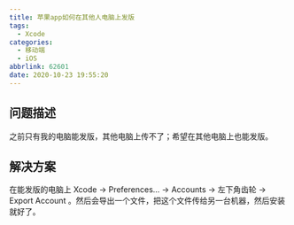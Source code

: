```yaml
---
title: 苹果app如何在其他人电脑上发版
tags:
  - Xcode
categories:
  - 移动端
  - iOS
abbrlink: 62601
date: 2020-10-23 19:55:20
---
```


## 问题描述

之前只有我的电脑能发版，其他电脑上传不了；希望在其他电脑上也能发版。

<!-- more -->

## 解决方案

在能发版的电脑上 Xcode -> Preferences… -> Accounts -> 左下角齿轮 -> Export Account 。然后会导出一个文件，把这个文件传给另一台机器，然后安装就好了。
